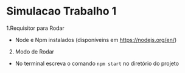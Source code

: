 # Simulacao Trabalho 1

1.Requisitor para Rodar     
* Node e Npm instalados (disponíveins em https://nodejs.org/en/)
2. Modo de Rodar     
* No terminal escreva o comando ````npm start```` no diretório do projeto
